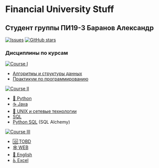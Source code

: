 # Financial University Stuff 

## Студент группы ПИ19-3 Баранов Александр
[![Issues](https://img.shields.io/github/issues/Shush1k/FA19?color=g&label=Issues&logo=GitHub&logoColor=blueviolet&style=plastic)](https://github.com/Shush1k/FA19/issues)
[![GitHub stars](https://img.shields.io/github/stars/Shush1k/FA19?label=Stars&logo=GitHub&logoColor=blueviolet&style=plastic)](https://github.com/Shush1k/FA19/stargazers)

### Дисциплины по курсам

[![Course I](https://img.shields.io/badge/Course-I-blue?style=plastic)](https://github.com/Shush1k/FA19/tree/master/Course%20I)
* [Алгоритмы и структуры данных](https://github.com/Shush1k/FA19/tree/master/Course%20I/%D0%9F%D1%80%D0%B0%D0%BA%D1%82%D0%B8%D0%BA%D0%B0%20%D0%90%D0%BB%D0%B3%D0%BE%D1%80%D0%B8%D1%82%D0%BC%D1%8B%20Python3)
* [Практикум по программированию](https://github.com/Shush1k/FA19/tree/master/Course%20I/%D0%9F%D1%80%D0%B0%D0%BA%D1%82%D0%B8%D0%BA%D0%B0%20Python3)

[![Course II](https://img.shields.io/badge/Course-II-blue?style=plastic)](https://github.com/Shush1k/FA19/tree/master/Course%20II)
* [:snake: Python](https://github.com/Shush1k/FA19/tree/master/Course%20II/Python)
* [:coffee: Java](https://github.com/Shush1k/FA19/tree/master/Course%20II/Java/Pract)
* [:penguin: UNIX и сетевые технологии](https://github.com/Shush1k/FA19/tree/master/Course%20II/UNIX)
* [SQL](https://github.com/Shush1k/FA19/tree/master/Course%20II/SQL)
* [Python SQL](https://github.com/Shush1k/FA19/tree/master/Course%20II/Python/Semester%20II/Python_SQL) (SQL Alchemy)


[![Course III](https://img.shields.io/badge/Course-III-blue?style=plastic)](https://github.com/Shush1k/FA19/tree/master/Course%20lll)
* [🆔 TOBD](https://github.com/Shush1k/FA19/tree/master/Course%20lll/TOBD)
* [🕸 WEB](https://github.com/Shush1k/FA19/tree/master/Course%20lll/Web)
* [:book: English](https://github.com/Shush1k/FA19/tree/master/Course%20lll/English)
* [♿ Excel](https://github.com/Shush1k/FA19/tree/master/Course%20lll/Excel)
